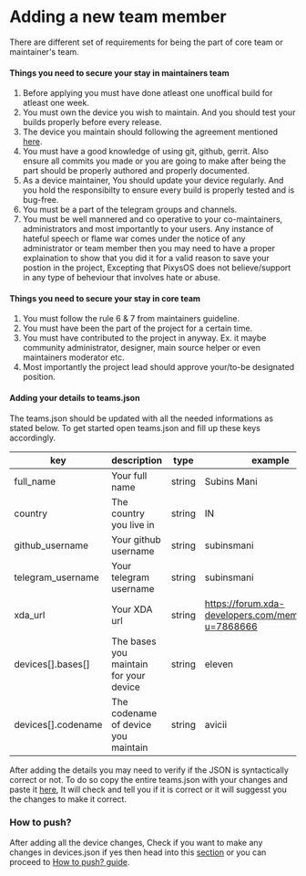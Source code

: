 # Adding a new team member #
There are different set of requirements for being the part of core team or maintainer's team.

#### Things you need to secure your stay in maintainers team ####
1. Before applying you must have done atleast one unoffical build for atleast one week.
2. You must own the device you wish to maintain. And you should test your builds properly before every release.
3. The device you maintain should following the agreement mentioned [here](adding_a_new_device.md).
4. You must have a good knowledge of using git, github, gerrit. Also ensure all commits you made or you are going to make after being the part should be properly authored and properly documented.
5. As a device maintainer, You should update your device regularly. And you hold the responsibilty to ensure every build is properly tested and is bug-free.
6. You must be a part of the telegram groups and channels.
7. You must be well mannered and co operative to your co-maintainers, administrators and most importantly to your users. Any instance of hateful speech or flame war comes under the notice of any administrator or team member then you may need to have a proper explaination to show that you did it for a valid reason to save your postion in the project, Excepting that PixysOS does not believe/support in any type of beheviour that involves hate or abuse.

#### Things you need to secure your stay in core team ####
1. You must follow the rule 6 & 7 from maintainers guideline.
2. You must have been the part of the project for a certain time.
3. You must have contributed to the project in anyway. Ex. it maybe community administrator, designer, main source helper or even maintainers moderator etc.
4. Most importantly the project lead should approve your/to-be designated position.

#### Adding your details to teams.json ####
The teams.json should be updated with all the needed informations as stated below.
To get started open teams.json and fill up these keys accordingly.

|key|description|type|example|needed|
--- | --- | --- | --- | ---
full_name|Your full name|string|Subins Mani|yes
country|The country you live in|string|IN|yes
github_username|Your github username|string|subinsmani|yes
telegram_username|Your telegram username|string|subinsmani|no
xda_url|Your XDA url|string|https://forum.xda-developers.com/member.php?u=7868666|no
devices[].bases[]|The bases you maintain for your device|string|eleven|yes
devices[].codename|The codename of device you maintain|string|avicii|yes

After adding the details you may need to verify if the JSON is syntactically correct or not. To do so copy the entire teams.json with your changes and paste it [here](https://jsonformatter.curiousconcept.com/), It will check and tell you if it is correct or it will suggesst you the changes to make it correct.

### How to push? ###
After adding all the device changes, Check if you want to make any changes in devices.json if yes then head into this [section](adding_a_new_device.md) or you can proceed to [How to push? guide](how_to_push.md).
